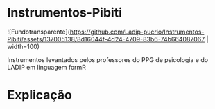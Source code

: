 # Instrumentos-Pibiti
![Fundotransparente](https://github.com/Ladip-pucrio/Instrumentos-Pibiti/assets/137005138/8d16044f-4d24-4709-83b6-74b664087067 | width=100)

Instrumentos levantados pelos professores do PPG de psicologia e do LADIP em linguagem formR

# Explicação
